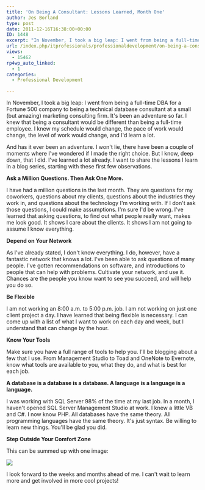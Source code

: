 ```yaml
---
title: 'On Being A Consultant: Lessons Learned, Month One'
author: Jes Borland
type: post
date: 2011-12-16T16:38:00+00:00
ID: 1448
excerpt: "In November, I took a big leap: I went from being a full-time DBA for a Fortune 500 company to being a technical database consultant at a small (but amazing) marketing consulting firm. Here are a few things I've learned."
url: /index.php/itprofessionals/professionaldevelopment/on-being-a-consultant-lessons-1/
views:
  - 15462
rp4wp_auto_linked:
  - 1
categories:
  - Professional Development

---
```

In November, I took a big leap: I went from being a full-time DBA for a Fortune 500 company to being a technical database consultant at a small (but amazing) marketing consulting firm. It's been an adventure so far. I knew that being a consultant would be different than being a full-time employee. I knew my schedule would change, the pace of work would change, the level of work would change, and I'd learn a lot.

And has it ever been an adventure. I won't lie, there have been a couple of moments where I've wondered if I made the right choice. But I know, deep down, that I did. I've learned a lot already. I want to share the lessons I learn in a blog series, starting with these first few observations.

**Ask a Million Questions. Then Ask One More.** 

I have had a million questions in the last month. They are questions for my coworkers, questions about my clients, questions about the industries they work in, and questions about the technology I'm working with. If I don't ask those questions, I could make assumptions. I'm sure I'd be wrong. I've learned that asking questions, to find out what people really want, makes me look good. It shows I care about the clients. It shows I am not going to assume I know everything. 

**Depend on Your Network** 

As I've already stated, I don't know everything. I do, however, have a fantastic network that knows a lot. I've been able to ask questions of many people. I've gotten recommendations on software, and introductions to people that can help with problems. Cultivate your network, and use it. Chances are the people you know want to see you succeed, and will help you do so. 

**Be Flexible** 

I am not working an 8:00 a.m. to 5:00 p.m. job. I am not working on just one client project a day. I have learned that being flexible is necessary. I can come up with a list of what I want to work on each day and week, but I understand that can change by the hour. 

**Know Your Tools** 

Make sure you have a full range of tools to help you. I'll be blogging about a few that I use. From Management Studio to Toad and OneNote to Evernote, know what tools are available to you, what they do, and what is best for each job. 

**A database is a database is a database. A language is a language is a language.** 

I was working with SQL Server 98% of the time at my last job. In a month, I haven't opened SQL Server Management Studio at work. I knew a little VB and C#. I now know PHP. All databases have the same theory. All programming languages have the same theory. It's just syntax. Be willing to learn new things. You'll be glad you did. 

**Step Outside Your Comfort Zone** 

This can be summed up with one image: 

![][1]

I look forward to the weeks and months ahead of me. I can't wait to learn more and get involved in more cool projects!

 [1]: https://lessthandot.z19.web.core.windows.net/wp-content/uploads/users/grrlgeek/your-comfort-zone.jpg?mtime=1322622240 ""